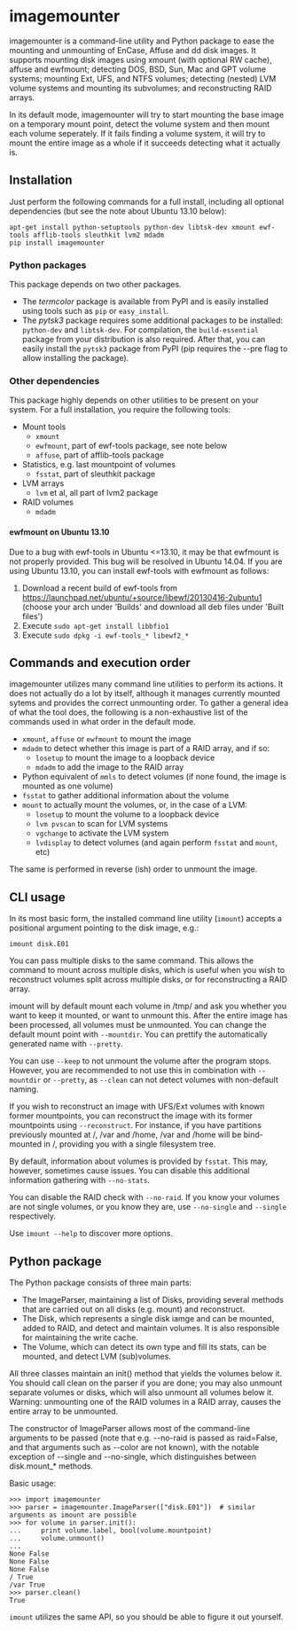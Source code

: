 imagemounter
============

imagemounter is a command-line utility and Python package to ease the mounting and unmounting of EnCase, Affuse and dd
disk images. It supports mounting disk images using xmount (with optional RW cache), affuse and ewfmount;
detecting DOS, BSD, Sun, Mac and GPT volume systems; mounting Ext, UFS, and NTFS volumes; detecting (nested) LVM
volume systems and mounting its subvolumes; and reconstructing RAID arrays.

In its default mode, imagemounter will try to start mounting the base image on a temporary mount point,
detect the volume system and then mount each volume seperately. If it fails finding a volume system,
it will try to mount the entire image as a whole if it succeeds detecting what it actually is.

Installation
------------
Just perform the following commands for a full install, including all optional dependencies (but see the note about Ubuntu 13.10 below):

    apt-get install python-setuptools python-dev libtsk-dev xmount ewf-tools afflib-tools sleuthkit lvm2 mdadm
    pip install imagemounter

### Python packages
This package depends on two other packages. 

- The _termcolor_ package is available from PyPI and is easily installed using tools such as `pip` or `easy_install`. 
- The _pytsk3_ package requires some additional packages to be installed: `python-dev` and `libtsk-dev`. For compilation, the `build-essential` package from your distribution is also required. After that, you can easily install the `pytsk3` package from PyPI (pip requires the --pre flag to allow installing the package).

### Other dependencies
This package highly depends on other utilities to be present on your system. For a full installation, you require the following tools:

- Mount tools
  - `xmount`
  - `ewfmount`, part of ewf-tools package, see note below
  - `affuse`, part of afflib-tools package
- Statistics, e.g. last mountpoint of volumes
  - `fsstat`, part of sleuthkit package
- LVM arrays
  - `lvm` et al, all part of lvm2 package
- RAID volumes
  - `mdadm`

#### ewfmount on Ubuntu 13.10
Due to a bug with ewf-tools in Ubuntu <=13.10, it may be that ewfmount is not properly provided. This bug will be resolved in Ubuntu 14.04. If you are using Ubuntu 13.10, you can install ewf-tools with ewfmount as follows:

1. Download a recent build of ewf-tools from https://launchpad.net/ubuntu/+source/libewf/20130416-2ubuntu1 (choose your arch under 'Builds' and download all deb files under 'Built files')
2. Execute `sudo apt-get install libbfio1`
3. Execute `sudo dpkg -i ewf-tools_* libewf2_*`


Commands and execution order
----------------------------
imagemounter utilizes many command line utilities to perform its actions. It does not actually do a lot by itself,
although it manages currently mounted sytems and provides the correct unmounting order. To gather a general idea of
what the tool does, the following is a non-exhaustive list of the commands used in what order in the default mode.

- `xmount`, `affuse` or `ewfmount` to mount the image
- `mdadm` to detect whether this image is part of a RAID array, and if so:
  - `losetup` to mount the image to a loopback device
  - `mdadm` to add the image to the RAID array
- Python equivalent of `mmls` to detect volumes (if none found, the image is mounted as one volume)
- `fsstat` to gather additional information about the volume
- `mount` to actually mount the volumes, or, in the case of a LVM:
  - `losetup` to mount the volume to a loopback device
  - `lvm pvscan` to scan for LVM systems
  - `vgchange` to activate the LVM system
  - `lvdisplay` to detect volumes (and again perform `fsstat` and `mount`, etc)

The same is performed in reverse (ish) order to unmount the image.

CLI usage
---------
In its most basic form, the installed command line utility (`imount`) accepts a positional argument pointing to
the disk image, e.g.:

    imount disk.E01
    
You can pass multiple disks to the same command. This allows the command to mount across multiple disks,
which is useful when you wish to reconstruct volumes split across multiple disks, or for reconstructing a RAID array.

imount will by default mount each volume in /tmp/ and ask you whether you want to keep it mounted, or want to unmount
this. After the entire image has been processed, all volumes must be unmounted. You can change the default mount point
with `--mountdir`. You can prettify the automatically generated name with `--pretty`.

You can use `--keep` to not unmount the volume after the program stops. However, you are recommended to not use this in
combination with `--mountdir` or `--pretty`, as `--clean` can not detect volumes with non-default naming.

If you wish to reconstruct an image with UFS/Ext volumes with known former mountpoints, you can reconstruct the image
with its former mountpoints using `--reconstruct`. For instance, if you have partitions previously mounted at /, /var
and /home, /var and /home will be bind-mounted in /, providing you with a single filesystem tree.

By default, information about volumes is provided by `fsstat`. This may, however,
sometimes cause issues. You can disable this additional information gathering with `--no-stats`.

You can disable the RAID check with `--no-raid`. If you know your volumes are not single volumes, or you know they are,
use `--no-single` and `--single` respectively.

Use `imount --help` to discover more options.

Python package
--------------
The Python package consists of three main parts:

- The ImageParser, maintaining a list of Disks, providing several methods that are carried out on all disks (e.g.
  mount) and reconstruct.
- The Disk, which represents a single disk iamge and can be mounted, added to RAID,
  and detect and maintain volumes. It is also responsible for maintaining the write cache.
- The Volume, which can detect its own type and fill its stats, can be mounted, and detect LVM (sub)volumes.

All three classes maintain an init() method that yields the volumes below it. You should call clean on the parser if
you are done; you may also unmount separate volumes or disks, which will also unmount all volumes below it. Warning:
unmounting one of the RAID volumes in a RAID array, causes the entire array to be unmounted.

The constructor of ImageParser allows most of the command-line arguments to be passed (note that e.g. --no-raid is
passed as raid=False, and that arguments such as --color are not known), with the notable exception of --single and
--no-single, which distinguishes between disk.mount_* methods.

Basic usage:

    >>> import imagemounter
    >>> parser = imagemounter.ImageParser(["disk.E01"])  # similar arguments as imount are possible
    >>> for volume in parser.init():
    ...     print volume.label, bool(volume.mountpoint)
    ...     volume.unmount()
    ...
    None False
    None False
    None False
    / True
    /var True
    >>> parser.clean()
    True

`imount` utilizes the same API, so you should be able to figure it out yourself.